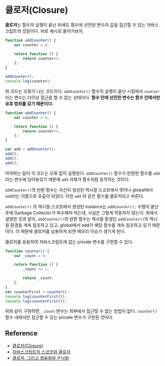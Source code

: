 # 클로저(Closure)

**클로저**는 함수의 실행이 끝난 뒤에도 함수에 선언된 변수의 값을 접근할 수 있는 자바스크립트의 성질이다. 바로 예시로 들어가보자.

```js
function addCounter() {
	var counter = 0;

	return function () {
		return counter++;
	};
}

addCounter();
console.log(counter);
```

위 코드는 오류가 나는 코드이다. `addCounter()` 함수의 실행이 끝난 시점에서 `counter`라는 변수는 더이상 접근을 할 수 없는 상태이다. **함수 안에 선언한 변수는 함수 안에서만 유효 범위를 갖기 때문이다.**

```js
function addCounter() {
	var counter = 0;

	return function () {
		return counter++;
	};
}

var add = addCounter();
add();
add();
add();
```

아까와는 달리 이 코드는 오류 없이 실행된다. `addCounter()` 함수가 반환한 함수를 `add`라는 변수에 담아놓았기 때문에 `add` 자체가 함수처럼 동작하는 것이다.

`addCounter()`의 반환 함수는 자신이 생성된 렉시컬 스코프에서 벗어나 global에서 `add`라는 이름으로 호출이 되었다. 이런 `add` 와 같은 함수를 클로저라고 부른다.

`addCounter()` 의 렉시컬 스코프에서 생성된 instance는 `addCounter();` 수행이 끝난 후에 Garbage Collector가 회수해야 하는데, 사실은 그렇게 작동하지 않는다. 위에서 설명한 것과 같이, `addCounter()`의 반환 함수는 렉시컬 환경인 `addCounter()`의 렉시컬 환경을 계속 참조하고 있고, global에서 add가 해당 함수를 계속 참조하고 있기 때문이다. 이 때문에 클로저를 남용하게 되면 메모리 이슈가 생기게 된다.

클로저를 응용하여 자바스크립트에 없는 private 변수를 구현할 수 있다.

```js
function counter() {
	var _count = 0;

	return function () {
		_count += 1;

		return _count;
	};
}
var counterFirst = counter();
console.log(counterFirst());
console.log(counterFirst());
```

위와 같이 구현하면, `_count` 변수는 외부에서 접근할 수 없는 방법이 없다. `counter()` 함수 내에서만 접근할 수 있는 private 변수가 구현된 것이다.

## Reference

- [클로저(Closure)](https://joshua1988.github.io/vue-camp/js/closure.html#%ED%81%B4%EB%A1%9C%EC%A0%B8-closure)
- [자바스크립트의 스코프와 클로저](https://meetup.toast.com/posts/86)
- [클로저, 그리고 캡슐화와 은닉화](https://meetup.toast.com/posts/90)

